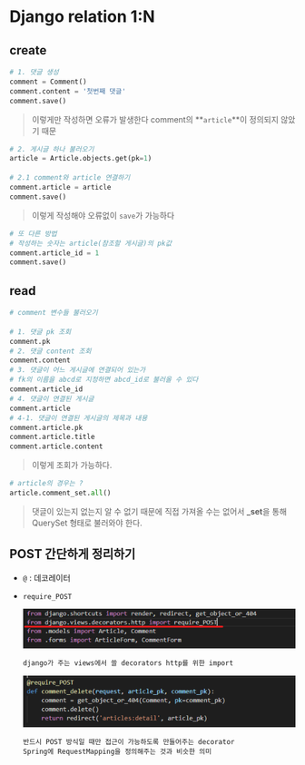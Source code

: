 # Django relation 1:N

## create

```python
# 1. 댓글 생성
comment = Comment()
comment.content = '첫번째 댓글'
comment.save()
```

> 이렇게만 작성하면 오류가 발생한다 comment의 **`article`**이 정의되지 않았기 때문

```python
# 2. 게시글 하나 불러오기
article = Article.objects.get(pk=1)

# 2.1 comment와 article 연결하기
comment.article = article
comment.save()
```

> 이렇게 작성해야 오류없이 `save`가 가능하다

```python
# 또 다른 방법
# 작성하는 숫자는 article(참조할 게시글)의 pk값
comment.article_id = 1
comment.save()
```

## read

```python
# comment 변수들 불러오기

# 1. 댓글 pk 조회
comment.pk
# 2. 댓글 content 조회
comment.content
# 3. 댓글이 어느 게시글에 연결되어 있는가
# fk의 이름을 abcd로 지정하면 abcd_id로 불러올 수 있다
comment.article_id
# 4. 댓글이 연결된 게시글
comment.article
# 4-1. 댓글이 연결된 게시글의 제목과 내용
comment.article.pk
comment.article.title
comment.article.content
```

> 이렇게 조회가 가능하다.

```python
# article의 경우는 ?
article.comment_set.all()
```

> 댓글이 있는지 없는지 알 수 없기 때문에 직접 가져올 수는 없어서 **_set**을 통해 QuerySet 형태로 불러와야 한다.

## POST 간단하게 정리하기

* `@` : 데코레이터

* `require_POST`

  ![image-20200622143711271](../images/image-20200622143711271.png)

  ```markdown
  django가 주는 views에서 쓸 decorators http를 위한 import
  ```

  ![image-20200622143827662](../images/image-20200622143827662.png)

  ```markdown
  반드시 POST 방식일 때만 접근이 가능하도록 만들어주는 decorator
  Spring에 RequestMapping을 정의해주는 것과 비슷한 의미
  ```

  